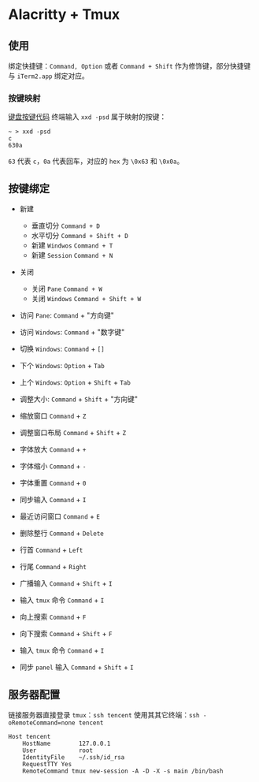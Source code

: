 # Alacritty + Tmux

## 使用

绑定快捷键：`Command, Option` 或者 `Command + Shift` 作为修饰键，部分快捷键与 `iTerm2.app` 绑定对应。

### 按键映射
[键盘按键代码](https://www.lizhanglong.com/Tools/KeyCode)
终端输入 `xxd -psd` 属于映射的按键：
```shell
~ > xxd -psd
c
630a
```
`63` 代表 `c`，`0a` 代表回车，对应的 `hex` 为 `\0x63` 和 `\0x0a`。

## 按键绑定

* 新建
    * 垂直切分 `Command + D`
    * 水平切分 `Command + Shift + D`
    * 新建 `Windwos` `Command + T`
    * 新建 `Session` `Command + N`

* 关闭
    * 关闭 `Pane` `Command + W`
    * 关闭 `Windows` `Command + Shift + W`

* 访问 `Pane`: `Command` + "方向键"
* 访问 `Windows`: `Command` + "数字键"
* 切换 `Windows`: `Command` + `[]`
* 下个 `Windows`: `Option` + `Tab`
* 上个 `Windows`: `Option` + `Shift` + `Tab`
* 调整大小: `Command` + `Shift` + "方向键"
* 缩放窗口 `Command` + `Z`
* 调整窗口布局 `Command` + `Shift` + `Z`
* 字体放大 `Command` + `+`
* 字体缩小 `Command` + `-`
* 字体重置 `Command` + `0`
* 同步输入 `Command` + `I`
* 最近访问窗口 `Command` + `E`
* 删除整行 `Command` + `Delete`
* 行首 `Command` + `Left`
* 行尾 `Command` + `Right`
* 广播输入 `Command` + `Shift` + `I`
* 输入 `tmux` 命令 `Command` + `I`
* 向上搜索 `Command` + `F`
* 向下搜索 `Command` + `Shift` + `F`
* 输入 `tmux` 命令 `Command` + `I`
* 同步 `panel` 输入 `Command` + `Shift` + `I`

## 服务器配置

链接服务器直接登录 `tmux`：`ssh tencent`
使用其其它终端：`ssh -oRemoteCommand=none tencent`

```
Host tencent
    HostName        127.0.0.1
    User            root
    IdentityFile    ~/.ssh/id_rsa
    RequestTTY Yes
    RemoteCommand tmux new-session -A -D -X -s main /bin/bash
```
